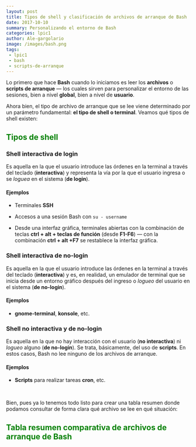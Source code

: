 ```yaml
---
layout: post
title: Tipos de shell y clasificación de archivos de arranque de Bash
date: 2017-10-10
summary: Personalizando el entorno de Bash
categories: lpic1 
author: Ale-gargolario
image: /images/bash.png
tags:
 - lpic1
 - bash
 - scripts-de-arranque
---
```


Lo primero que hace **Bash** cuando lo iniciamos es leer los **archivos** o **scripts de arranque** — los cuales sirven para personalizar el entorno de las sesiones, bien a nivel **global**, bien a nivel de **usuario**.

Ahora bien, el tipo de archivo de arranque que se lee viene determinado por un parámetro fundamental: **el tipo de shell o terminal**. Veamos qué tipos de shell existen:

## <span style="color:green">**Tipos de shell**</span>

### Shell interactiva de login

Es aquella en la que el usuario introduce las órdenes en la terminal a través del teclado (**interactiva**) y representa la vía por la que el usuario ingresa o se *loguea* en el sistema (**de login**).

#### Ejemplos

+ Terminales **SSH**

+ Accesos a una sesión Bash con `su - username`

+ Desde una interfaz gráfica, terminales abiertas con la combinación de teclas **ctrl \+ alt \+ teclas de función** (desde **F1-F6**) — con la combinación **ctrl \+ alt \+F7** se restablece la interfaz gráfica. 

### Shell interactiva de no-login

Es aquella en la que el usuario introduce las órdenes en la terminal a través del teclado (**interactiva**) y es, en realidad, un emulador de terminal que se inicia desde un entorno gráfico después del ingreso o *logueo* del usuario en el sistema (**de no-login**).

#### Ejemplos

+ **gnome-terminal**, **konsole**, etc.


### Shell no interactiva y de no-login

Es aquella en la que no hay interacción con el usuario (**no interactiva**) ni *logueo* alguno (**de no-login**). Se trata, básicamente, del uso de **scripts**. En estos casos, Bash no lee ninguno de los archivos de arranque. 

#### Ejemplos

+ **Scripts** para realizar tareas **cron**, etc.


<br>



Bien, pues ya lo tenemos todo listo para crear una tabla resumen donde podamos consultar de forma clara qué archivo se lee en qué situación:

## <span style="color:green">**Tabla resumen comparativa de archivos de arranque de Bash**</span>





